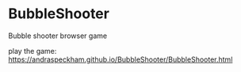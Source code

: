 # BubbleShooter
Bubble shooter browser game

play the game:
https://andraspeckham.github.io/BubbleShooter/BubbleShooter.html
